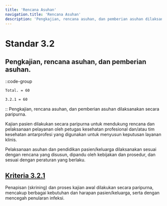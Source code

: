 ```yaml
---
title: 'Rencana Asuhan'
navigation.title: 'Rencana Asuhan'
description: 'Pengkajian, rencana asuhan, dan pemberian asuhan dilaksanakan secara paripurna. Kajian pasien dilakukan secara paripurna untuk mendukung rencana dan pelaksanaan pelayanan oleh petugas kesehatan profesional dan/atau tim kesehatan antarprofesi yang digunakan untuk menyusun keputusan layanan klinis. Pelaksanaan asuhan dan pendidikan pasien/keluarga dilaksanakan sesuai dengan rencana yang disusun, dipandu oleh kebijakan dan prosedur, dan sesuai dengan peraturan yang berlaku. '
---
```


# Standar 3.2
## Pengkajian, rencana asuhan, dan pemberian asuhan. 
::code-group
```bash [Nilai]
Total. = 60
```
```bash [Kriteria]
3.2.1 = 60
```
::
Pengkajian, rencana asuhan, dan pemberian asuhan dilaksanakan secara paripurna. 

Kajian pasien dilakukan secara paripurna untuk mendukung rencana dan pelaksanaan pelayanan oleh petugas kesehatan profesional dan/atau tim kesehatan antarprofesi yang digunakan untuk menyusun keputusan layanan klinis. 

Pelaksanaan asuhan dan pendidikan pasien/keluarga dilaksanakan sesuai dengan rencana yang disusun, dipandu oleh kebijakan dan prosedur, dan sesuai dengan peraturan yang berlaku. 

## [Kriteria 3.2.1](/3/2/1) 
Penapisan (skrining) dan proses kajian awal dilakukan secara paripurna, mencakup berbagai kebutuhan dan harapan pasien/keluarga, serta dengan mencegah penularan infeksi. 


